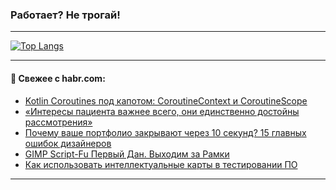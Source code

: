 ### Работает? Не трогай!

---
<!--
#### 🛠️ Technical stack:

![Java](https://img.shields.io/badge/Java-informational?logo=Oracle&style=flat&logoColor=white&color=FF4500)
![Kotlin](https://img.shields.io/badge/Kotlin-informational?logo=Kotlin&style=flat&logoColor=white&color=774D97)
![TS](https://img.shields.io/badge/TypeScript-informational?logo=typeScript&style=flat&logoColor=black&color=017acc)
![Python](https://img.shields.io/badge/Python-informational?logo=Python&style=flat&logoColor=black&color=ffdd54) <br>
![Spring](https://img.shields.io/badge/Spring-informational?logo=Spring&style=flat&logoColor=white&color=6DB33F) 
![SpringBoot](https://img.shields.io/badge/SpringBoot-informational?logo=SpringBoot&style=flat&logoColor=white&color=6DB33F)
![Nest](https://img.shields.io/badge/NestJS-informational?logo=NestJS&style=flat&logoColor=white&color=E0234E) 
![NodeJS](https://img.shields.io/badge/NodeJS-informational?logo=node.js&style=flat&logoColor=white&color=70A760)<br>
![PostgreSQL](https://img.shields.io/badge/PostgreSQL-informational?logo=PostgreSQL&style=flat&logoColor=white&color=DAA520)
![MongoDB](https://img.shields.io/badge/MongoDB-informational?logo=MongoDB&style=flat&logoColor=white&color=870000)
![Apache](https://img.shields.io/badge/Apache-informational?logo=apache&style=flat&logoColor=white&color=f74e28)

___ 
-->

<!--- #### 🛠️ : --->

[![Top Langs](https://github-readme-stats-82jvfl3w3-advtsettinggmailcoms-projects.vercel.app/api/top-langs/?username=zloylis&langs_count=10&hide_title=true&title_color=e6edf3&size_weight=0.5&count_weight=0.5&layout=compact&hide_progress=true&hide_border=true&theme=dracula)](https://github.com/zloylis)

<!---


####  :octocat:&nbsp;&nbsp; Статистика:

![GitHub stats](https://github-readme-stats-u2qms2cxw-advtsettinggmailcoms-projects.vercel.app/api?username=zloylis&show_icons=true&hide_border=true&theme=dracula&title_color=e6edf3&include_all_commits=true&count_private=true&hide_rank=false&hide_title=true&rank_icon=github)
-->
---

#### 💬 Свежее с habr.com:

<!-- BLOG-POST-LIST:START -->
- [Kotlin Coroutines под капотом: CoroutineContext и CoroutineScope](https://habr.com/ru/articles/883588/?utm_source=habrahabr&utm_medium=rss&utm_campaign=883588)
- [«Интересы пациента важнее всего, они единственно достойны рассмотрения»](https://habr.com/ru/articles/884278/?utm_source=habrahabr&utm_medium=rss&utm_campaign=884278)
- [Почему ваше портфолио закрывают через 10 секунд? 15 главных ошибок дизайнеров](https://habr.com/ru/articles/884274/?utm_source=habrahabr&utm_medium=rss&utm_campaign=884274)
- [GIMP Script-Fu Первый Дан. Выходим за Рамки](https://habr.com/ru/articles/884258/?utm_source=habrahabr&utm_medium=rss&utm_campaign=884258)
- [Как использовать интеллектуальные карты в тестировании ПО](https://habr.com/ru/companies/simbirsoft/articles/884230/?utm_source=habrahabr&utm_medium=rss&utm_campaign=884230)
<!-- BLOG-POST-LIST:END -->

---
